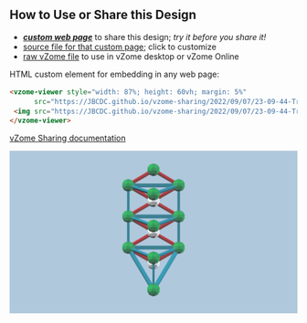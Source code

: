 
## How to Use or Share this Design

 - [***custom web page***][post] to share this design; *try it before you share it!*
 - [source file for that custom page][source]; click to customize
 - [raw vZome file][raw] to use in vZome desktop or vZome Online
 
 HTML custom element for embedding in any web page:
 ```html
<vzome-viewer style="width: 87%; height: 60vh; margin: 5%"
       src="https://JBCDC.github.io/vzome-sharing/2022/09/07/23-09-44-TreeLifePhi/TreeLifePhi.vZome" >
  <img src="https://JBCDC.github.io/vzome-sharing/2022/09/07/23-09-44-TreeLifePhi/TreeLifePhi.png" />
</vzome-viewer>
 ```

[vZome Sharing documentation](https://vzome.github.io/vzome/sharing.html#how-it-works)

![Image](<TreeLifePhi.png>)


[post]: <https://JBCDC.github.io/vzome-sharing/2022/09/07/TreeLifePhi-23-09-44.html>
[source]: <https://github.com/JBCDC/vzome-sharing/edit/main/_posts/2022-09-07-TreeLifePhi-23-09-44.md>
[raw]: <https://raw.githubusercontent.com/JBCDC/vzome-sharing/main/2022/09/07/23-09-44-TreeLifePhi/TreeLifePhi.vZome>